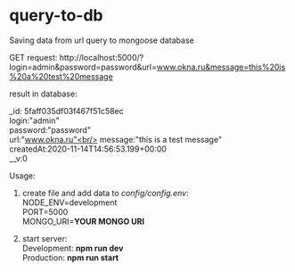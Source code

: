 # query-to-db
Saving data from url query to mongoose database

GET request: 
http://localhost:5000/?login=admin&password=password&url=www.okna.ru&message=this%20is%20a%20test%20message

result in database:

_id: 5faff035df03f467f51c58ec<br/>
login:"admin"<br/>
password:"password"<br/>
url:"www.okna.ru"<br/>
message:"this is a test message"<br/>
createdAt:2020-11-14T14:56:53.199+00:00<br/>
__v:0<br/>


Usage:<br/>
1) create file and add data to *config/config.env*:<br/>
  NODE_ENV=development<br/>
  PORT=5000<br/>
  MONGO_URI=**YOUR MONGO URI**<br/>

2) start server:<br/>
Development: **npm run dev**<br/>
Production: **npm run start**
